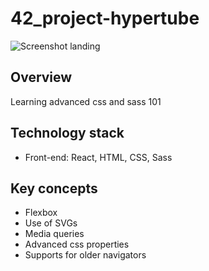 # 42_project-hypertube
![Screenshot landing](https://i.imgur.com/p9sHzls.png)

## Overview
Learning advanced css and sass 101

## Technology stack

+ Front-end: React, HTML, CSS, Sass

## Key concepts
* Flexbox
* Use of SVGs
* Media queries
* Advanced css properties
* Supports for older navigators
